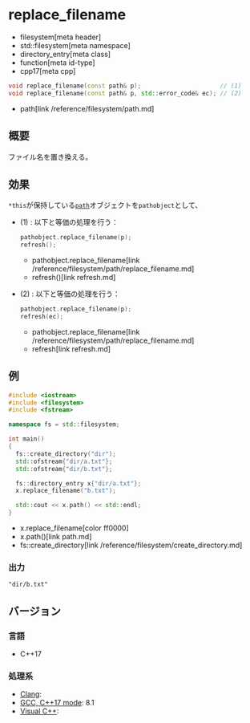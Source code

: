 # replace_filename
* filesystem[meta header]
* std::filesystem[meta namespace]
* directory_entry[meta class]
* function[meta id-type]
* cpp17[meta cpp]

```cpp
void replace_filename(const path& p);                      // (1)
void replace_filename(const path& p, std::error_code& ec); // (2)
```
* path[link /reference/filesystem/path.md]

## 概要
ファイル名を置き換える。


## 効果
`*this`が保持している[`path`](/reference/filesystem/path.md)オブジェクトを`pathobject`として、

- (1) : 以下と等価の処理を行う：
    ```cpp
    pathobject.replace_filename(p);
    refresh();
    ```
    * pathobject.replace_filename[link /reference/filesystem/path/replace_filename.md]
    * refresh()[link refresh.md]

- (2) : 以下と等価の処理を行う：
    ```cpp
    pathobject.replace_filename(p);
    refresh(ec);
    ```
    * pathobject.replace_filename[link /reference/filesystem/path/replace_filename.md]
    * refresh[link refresh.md]


## 例
```cpp example
#include <iostream>
#include <filesystem>
#include <fstream>

namespace fs = std::filesystem;

int main()
{
  fs::create_directory("dir");
  std::ofstream{"dir/a.txt"};
  std::ofstream{"dir/b.txt"};

  fs::directory_entry x{"dir/a.txt"};
  x.replace_filename("b.txt");

  std::cout << x.path() << std::endl;
}
```
* x.replace_filename[color ff0000]
* x.path()[link path.md]
* fs::create_directory[link /reference/filesystem/create_directory.md]

### 出力
```
"dir/b.txt"
```

## バージョン
### 言語
- C++17

### 処理系
- [Clang](/implementation.md#clang):
- [GCC, C++17 mode](/implementation.md#gcc): 8.1
- [Visual C++](/implementation.md#visual_cpp):
